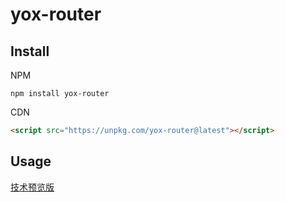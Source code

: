 # yox-router

## Install

NPM

```shell
npm install yox-router
```

CDN

```html
<script src="https://unpkg.com/yox-router@latest"></script>
```

## Usage

[技术预览版](https://www.gitbook.com/book/musicode/yox-router/details)
